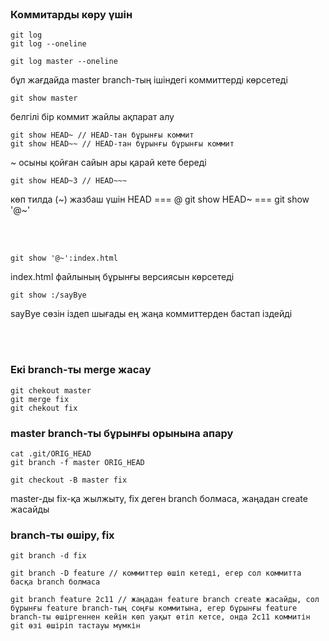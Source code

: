 <br/>

### Коммитарды көру үшін
```git
git log
git log --oneline
```
```git
git log master --oneline
```
бұл жағдайда master branch-тың ішіндегі коммиттерді көрсетеді
```git
git show master
```
белгілі бір коммит жайлы ақпарат алу
```git
git show HEAD~ // HEAD-тан бұрынғы коммит
git show HEAD~~ // HEAD-тан бұрынғы бұрынғы коммит
```
~ осыны қойған сайын ары қарай кете береді
```git
git show HEAD~3 // HEAD~~~
```
көп тилда (~) жазбаш үшін
HEAD === @
git show HEAD~ === git show '@~'

<br>
<br>

```git
git show '@~':index.html
```
index.html файлының бұрынғы версиясын көрсетеді

```git
git show :/sayBye
```
sayBye сөзін іздеп шығады
ең жаңа коммиттерден бастап іздейді

<br>
<br>

### Екі branch-ты merge жасау
```git
git chekout master
git merge fix
git chekout fix
```

### master branch-ты бұрынғы орынына апару
```git
cat .git/ORIG_HEAD
git branch -f master ORIG_HEAD
```
```git
git checkout -B master fix
```
master-ды fix-қа жылжыту, fix деген branch болмаса, жаңадан create жасайды

### branch-ты өшіру, fix
```git
git branch -d fix

git branch -D feature // коммиттер өшіп кетеді, егер сол коммитта басқа branch болмаса

git branch feature 2с11 // жаңадан feature branch create жасайды, сол бұрынғы feature branch-тың соңғы коммитына, егер бұрынғы feature branch-ты өшіргеннен кейін көп уақыт өтіп кетсе, онда 2с11 коммитін git өзі өшіріп тастауы мүмкін
```
